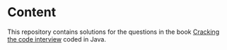 Content
=======

This repository contains solutions for the questions in the book [Cracking the code interview](http://www.crackingthecodinginterview.com/) coded in Java.